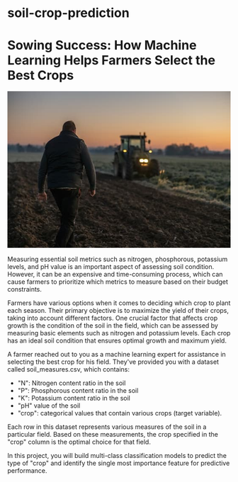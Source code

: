 # soil-crop-prediction

# Sowing Success: How Machine Learning Helps Farmers Select the Best Crops

<img src="farmer_in_a_field.jpg" alt="Farmer in a field" width="530" height="354">

Measuring essential soil metrics such as nitrogen, phosphorous, potassium levels, and pH value is an important aspect of assessing soil condition. However, it can be an expensive and time-consuming process, which can cause farmers to prioritize which metrics to measure based on their budget constraints.

Farmers have various options when it comes to deciding which crop to plant each season. Their primary objective is to maximize the yield of their crops, taking into account different factors. One crucial factor that affects crop growth is the condition of the soil in the field, which can be assessed by measuring basic elements such as nitrogen and potassium levels. Each crop has an ideal soil condition that ensures optimal growth and maximum yield.

A farmer reached out to you as a machine learning expert for assistance in selecting the best crop for his field. They've provided you with a dataset called soil_measures.csv, which contains:
<ul>
  <li>"N": Nitrogen content ratio in the soil</li>
  <li>"P": Phosphorous content ratio in the soil</li>
  <li>"K": Potassium content ratio in the soil</li>
  <li>"pH" value of the soil</li>
  <li>"crop": categorical values that contain various crops (target variable).</li>
</ul>

Each row in this dataset represents various measures of the soil in a particular field. Based on these measurements, the crop specified in the "crop" column is the optimal choice for that field.

In this project, you will build multi-class classification models to predict the type of "crop" and identify the single most importance feature for predictive performance.
